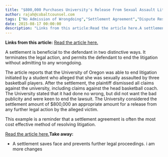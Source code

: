 ```yaml
---
title: "$800,000 Purchases University's Release From Sexual Assault Litigation"
author: rajah@cobaltcounsel.com
tags: ["No Admission of Wrongdoing","Settlement Agreement","Dispute Resolution","Rajah"]
date: 2015-08-17 00:00:00
description: "Links from this article:Read the article here.A settlement is beneficial to the defendant in two distinctive ways. It terminates the..."
---
```


**Links from this article:**
[Read the article here.](http://www.theguardian.com/us-news/2015/aug/05/university-of-oregon-basketball-sexual-assault-settlement)

A settlement is beneficial to the defendant in two distinctive ways. It terminates the legal action, and permits the defendant to end the litigation without admitting to any wrongdoing.

The article reports that the University of Oregon was able to end litigation initiated by a student who alleged that she was sexually assaulted by three basketball players. After the settlement, the plaintiff dismissed all claims against the university, including claims against the head basketball coach. The University stated that it had done no wrong, but did not want the bad publicity and were keen to end the lawsuit. The University considered the settlement amount of $800,000 an appropriate amount for a release from any further legal action by the alleged victim.

This example is a reminder that a settlement agreement is often the most cost effective method of resolving litigation.

[Read the article here.](http://www.theguardian.com/us-news/2015/aug/05/university-of-oregon-basketball-sexual-assault-settlement)**Take away:**
- A settlement saves face and prevents further legal proceedings.
i am more changes
